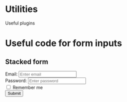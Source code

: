 # Utilities
Useful plugins





# Useful code for form inputs


<!DOCTYPE html>
<html lang="en">
<head>
  <title>Bootstrap Example</title>
  <meta charset="utf-8">
  <meta name="viewport" content="width=device-width, initial-scale=1">
  <link rel="stylesheet" href="https://maxcdn.bootstrapcdn.com/bootstrap/4.5.2/css/bootstrap.min.css">
  <script src="https://ajax.googleapis.com/ajax/libs/jquery/3.5.1/jquery.min.js"></script>
  <script src="https://cdnjs.cloudflare.com/ajax/libs/popper.js/1.16.0/umd/popper.min.js"></script>
  <script src="https://maxcdn.bootstrapcdn.com/bootstrap/4.5.2/js/bootstrap.min.js"></script>
  <style>
  .form-control:focus {
  border-color: #4272f5;
  box-shadow: inset 0 0px 0px rgba(0, 0, 0, 0.075), 0 0 0px rgba(255, 0, 0, 0.6);
  border-width:2px;
}
  </style>
</head>
<body>

<div class="container">
  <h2>Stacked form</h2>
  <form action="/action_page.php">
    <div class="form-group">
      <label for="email">Email:</label>
      <input type="email" class="form-control" style="border-radius:8;" id="email" placeholder="Enter email" name="email">
    </div>
    <div class="form-group">
      <label for="pwd">Password:</label>
      <input type="password" class="form-control" id="pwd" placeholder="Enter password" name="pswd">
    </div>
    <div class="form-group form-check">
      <label class="form-check-label">
        <input class="form-check-input" type="checkbox" name="remember"> Remember me
      </label>
    </div>
    <button type="submit" class="btn btn-primary">Submit</button>
  </form>
</div>

</body>
</html>

